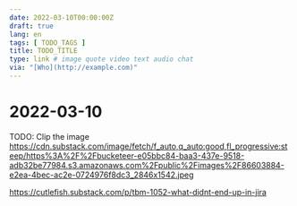 ```yaml
---
date: 2022-03-10T00:00:00Z
draft: true
lang: en
tags: [ TODO_TAGS ]
title: TODO_TITLE
type: link # image quote video text audio chat
via: "[Who](http://example.com)"
---
```



# 2022-03-10


TODO: Clip the image https://cdn.substack.com/image/fetch/f_auto,q_auto:good,fl_progressive:steep/https%3A%2F%2Fbucketeer-e05bbc84-baa3-437e-9518-adb32be77984.s3.amazonaws.com%2Fpublic%2Fimages%2F86603884-e2ea-4bec-ac2e-0724976f8dc3_2846x1542.jpeg

https://cutlefish.substack.com/p/tbm-1052-what-didnt-end-up-in-jira

